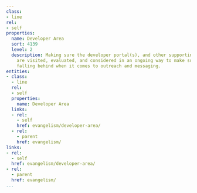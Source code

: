 ```yaml
---
class:
- line
rel:
- self
properties:
  name: Developer Area
  sort: 4139
  level: 2
  description: Making sure the developer portal(s), and other supporting destinations
    are visited, evaluated, and considered in an ongoing way to make sure they aren't
    falling behind when it comes to outreach and messaging.
entities:
- class:
  - line
  rel:
  - self
  properties:
    name: Developer Area
  links:
  - rel:
    - self
    href: evangelism/developer-area/
  - rel:
    - parent
    href: evangelism/
links:
- rel:
  - self
  href: evangelism/developer-area/
- rel:
  - parent
  href: evangelism/
...
```

